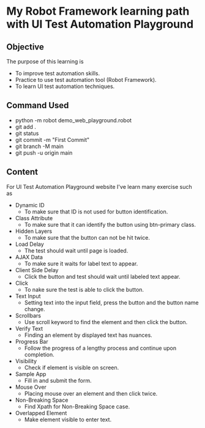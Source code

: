 # My Robot Framework learning path with UI Test Automation Playground

## Objective
The purpose of this learning is 
* To improve test automation skills.
* Practice to use test automation tool (Robot Framework).
* To learn UI test automation techniques.

## Command Used
* python -m robot demo_web_playground.robot
* git add .
* git status
* git commit -m "First Commit"
* git branch -M main 
* git push -u origin main

## Content 
For UI Test Automation Playground website I've learn many exercise such as
* Dynamic ID
    * To make sure that ID is not used for button identification.
* Class Attribute
    * To make sure that it can identify the button using btn-primary class.
* Hidden Layers
    * To make sure that the button can not be hit twice.
* Load Delay
    * The test should wait until page is loaded.
* AJAX Data
    * To make sure it waits for label text to appear.
* Client Side Delay
    * Click the button and test should wait until labeled text appear. 
* Click
    * To nake sure the test is able to click the button.
* Text Input
    * Setting text into the input field, press the button and the button name change.
* Scrollbars
    * Use scroll keyword to find the element and then click the button.
* Verify Text
    * Finding an element by displayed text has nuances.
* Progress Bar
    * Follow the progress of a lengthy process and continue upon completion.
* Visibility
    * Check if element is visible on screen.
* Sample App
    * Fill in and submit the form.
* Mouse Over
    * Placing mouse over an element and then click twice.
* Non-Breaking Space
    * Find Xpath for Non-Breaking Space case.
* Overlapped Element
    * Make element visible to enter text.